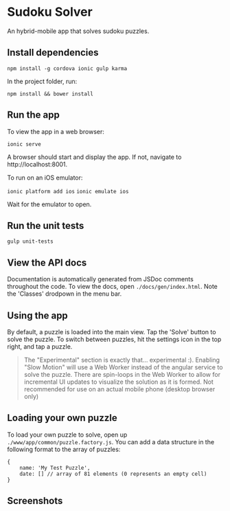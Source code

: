 # Sudoku Solver

An hybrid-mobile app that solves sudoku puzzles.

## Install dependencies

`npm install -g cordova ionic gulp karma`

In the project folder, run:

`npm install && bower install`

## Run the app

To view the app in a web browser:

`ionic serve`

A browser should start and display the app. If not, navigate to http://localhost:8001.

To run on an iOS emulator:

`ionic platform add ios`
`ionic emulate ios`

Wait for the emulator to open.


## Run the unit tests

`gulp unit-tests`

## View the API docs

Documentation is automatically generated from JSDoc comments throughout the code. To view the docs, open `./docs/gen/index.html`. Note the 'Classes' drodpown in the menu bar.

## Using the app

By default, a puzzle is loaded into the main view. Tap the 'Solve' button to solve the puzzle. To switch between puzzles, hit the settings icon in the top right, and tap a puzzle.

> The "Experimental" section is exactly that... experimental :). Enabling "Slow Motion" will use a Web Worker instead of the angular service to solve the puzzle. There are spin-loops in the Web Worker to allow for incremental UI updates to visualize the solution as it is formed. Not recommended for use on an actual mobile phone (desktop browser only)

## Loading your own puzzle

To load your own puzzle to solve, open up `./www/app/common/puzzle.factory.js`. You can add a data structure in the following format to the array of puzzles:

```
{
    name: 'My Test Puzzle',
    date: [] // array of 81 elements (0 represents an empty cell)
}
```

## Screenshots